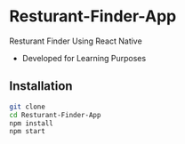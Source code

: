 # Resturant-Finder-App
Resturant Finder Using React Native 

- Developed for Learning Purposes 

## Installation
```bash 
git clone 
cd Resturant-Finder-App
npm install
npm start

```
